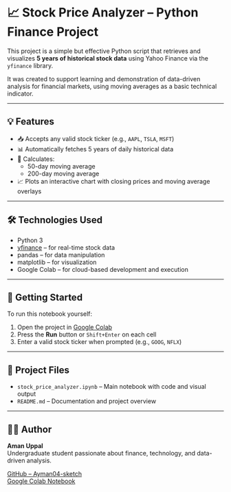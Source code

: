# 📈 Stock Price Analyzer – Python Finance Project

This project is a simple but effective Python script that retrieves and visualizes **5 years of historical stock data** using Yahoo Finance via the `yfinance` library.

It was created to support learning and demonstration of data-driven analysis for financial markets, using moving averages as a basic technical indicator.

---

## 💡 Features

- 📥 Accepts any valid stock ticker (e.g., `AAPL`, `TSLA`, `MSFT`)
- 📊 Automatically fetches 5 years of daily historical data
- 🧮 Calculates:
  - 50-day moving average
  - 200-day moving average
- 📈 Plots an interactive chart with closing prices and moving average overlays

---

## 🛠️ Technologies Used

- Python 3
- [yfinance](https://pypi.org/project/yfinance/) – for real-time stock data
- pandas – for data manipulation
- matplotlib – for visualization
- Google Colab – for cloud-based development and execution

---

## 🚀 Getting Started

To run this notebook yourself:

1. Open the project in [Google Colab](https://colab.research.google.com/drive/17P-STpPButtcrICZraxBUo-WvdVK94nh?usp=sharing)
2. Press the **Run** button or `Shift+Enter` on each cell
3. Enter a valid stock ticker when prompted (e.g., `GOOG`, `NFLX`)

---

## 📁 Project Files

- `stock_price_analyzer.ipynb` – Main notebook with code and visual output
- `README.md` – Documentation and project overview

---

## 👨‍💻 Author

**Aman Uppal**  
Undergraduate student passionate about finance, technology, and data-driven analysis.

[GitHub – Ayman04-sketch](https://github.com/Ayman04-sketch)  
[Google Colab Notebook](https://colab.research.google.com/drive/17P-STpPButtcrICZraxBUo-WvdVK94nh?usp=sharing)
